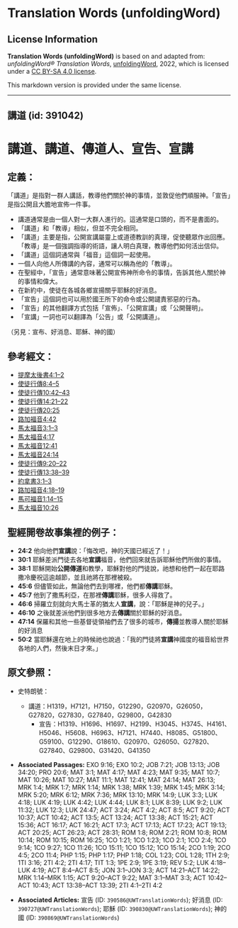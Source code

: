 # Translation Words (unfoldingWord)

## License Information

**Translation Words (unfoldingWord)** is based on and adapted from: _unfoldingWord® Translation Words_, [unfoldingWord](https://unfoldingword.org/utw), 2022, which is licensed under a [CC BY-SA 4.0 license](https://creativecommons.org/licenses/by-sa/4.0/legalcode.en).

This markdown version is provided under the same license.



--------------------------------

## 講道 (id: 391042)

講道、講道、傳道人、宣告、宣講
===============

定義：
---

「講道」是指對一群人講話，教導他們關於神的事情，並敦促他們順服神。「宣告」是指公開且大膽地宣佈一件事。

* 講道通常是由一個人對一大群人進行的。這通常是口頭的，而不是書面的。
* 「講道」和「教導」相似，但並不完全相同。
* 「講道」主要是指，公開宣講屬靈上或道德教訓的真理，促使聽眾作出回應。「教導」是一個強調指導的術語，讓人明白真理，教導他們如何活出信仰。
* 「講道」這個詞通常與「福音」這個詞一起使用。
* 一個人向他人所傳講的內容，通常可以稱為他的「教導」。
* 在聖經中，「宣告」通常意味著公開宣佈神所命令的事情，告訴其他人關於神的事情和偉大。
* 在新約中，使徒在各城各鄉宣揚關乎耶穌的好消息。
* 「宣告」這個詞也可以用於國王所下的命令或公開譴責邪惡的行為。
* 「宣告」的其他翻譯方式包括「宣佈」、「公開宣講」或「公開聲明」。
* 「宣講」一詞也可以翻譯為「公告」或「公開講道」。

（另見：宣布、好消息、耶穌、神的國）

參考經文：
-----

* [提摩太後書4:1–2](https://ref.ly/2Tim4:1-2Tim4:2)
* [使徒行傳8:4–5](https://ref.ly/Acts8:4-Acts8:5)
* [使徒行傳10:42–43](https://ref.ly/Acts10:42-Acts10:43)
* [使徒行傳14:21–22](https://ref.ly/Acts14:21-Acts14:22)
* [使徒行傳20:25](https://ref.ly/Acts20:25)
* [路加福音4:42](https://ref.ly/Luke4:42)
* [馬太福音3:1–3](https://ref.ly/Matt3:1-Matt3:3)
* [馬太福音4:17](https://ref.ly/Matt4:17)
* [馬太福音12:41](https://ref.ly/Matt12:41)
* [馬太福音24:14](https://ref.ly/Matt24:14)
* [使徒行傳9:20–22](https://ref.ly/Acts9:20-Acts9:22)
* [使徒行傳13:38–39](https://ref.ly/Acts13:38-Acts13:39)
* [約拿書3:1–3](https://ref.ly/Jonah3:1-Jonah3:3)
* [路加福音4:18–19](https://ref.ly/Luke4:18-Luke4:19)
* [馬可福音1:14–15](https://ref.ly/Mark1:14-Mark1:15)
* [馬太福音10:26](https://ref.ly/Matt10:26)

聖經開卷故事集裡的例子：
------------

* **24:2** 他向他們**宣講**說：「悔改吧，神的天國已經近了！」
* **30:1** 耶穌差派門徒去各地**宣講**福音，他們回來就告訴耶穌他們所做的事情。
* **38:1** 耶穌開始**公開傳道**和教學，耶穌對他的門徒說，祂想和他們一起在耶路撒冷慶祝這逾越節，並且祂將在那裡被殺。
* **45:6** 但儘管如此，無論他們去到哪裡，他們都**傳講**耶穌。
* **45:7** 他到了撒馬利亞，在那裡**傳講**耶穌，很多人得救了。
* **46:6** 掃羅立刻就向大馬士革的猶太人**宣講**，說：「耶穌是神的兒子。」
* **46:10** 之後就差派他們到很多地方去**傳講**關於耶穌的好消息。
* **47:14** 保羅和其他一些基督徒領袖們去了很多的城市，**傳揚**並教導人關於耶穌的好消息
* **50:2** 當耶穌還在地上的時候祂也說過：「我的門徒將**宣講**神國度的福音給世界各地的人們，然後末日才來。」

原文參照：
-----

* 史特朗號：

    + 講道：H1319，H7121，H7150，G12290，G20970，G26050，G27820，G27830，G27840，G29800，G42830
        + 宣告：H1319、H1696、H1697、H2199、H3045、H3745、H4161、H5046、H5608、H6963、H7121、H7440、H8085、G51800、G59100、G12290、G18610、G20970、G26050、G27820、G27840、G29800、G31420、G41350

* **Associated Passages:** EXO 9:16; EXO 10:2; JOB 7:21; JOB 13:13; JOB 34:20; PRO 20:6; MAT 3:1; MAT 4:17; MAT 4:23; MAT 9:35; MAT 10:7; MAT 10:26; MAT 10:27; MAT 11:1; MAT 12:41; MAT 24:14; MAT 26:13; MRK 1:4; MRK 1:7; MRK 1:14; MRK 1:38; MRK 1:39; MRK 1:45; MRK 3:14; MRK 5:20; MRK 6:12; MRK 7:36; MRK 13:10; MRK 14:9; LUK 3:3; LUK 4:18; LUK 4:19; LUK 4:42; LUK 4:44; LUK 8:1; LUK 8:39; LUK 9:2; LUK 11:32; LUK 12:3; LUK 24:47; ACT 3:24; ACT 4:2; ACT 8:5; ACT 9:20; ACT 10:37; ACT 10:42; ACT 13:5; ACT 13:24; ACT 13:38; ACT 15:21; ACT 15:36; ACT 16:17; ACT 16:21; ACT 17:3; ACT 17:13; ACT 17:23; ACT 19:13; ACT 20:25; ACT 26:23; ACT 28:31; ROM 1:8; ROM 2:21; ROM 10:8; ROM 10:14; ROM 10:15; ROM 16:25; 1CO 1:21; 1CO 1:23; 1CO 2:1; 1CO 2:4; 1CO 9:14; 1CO 9:27; 1CO 11:26; 1CO 15:11; 1CO 15:12; 1CO 15:14; 2CO 1:19; 2CO 4:5; 2CO 11:4; PHP 1:15; PHP 1:17; PHP 1:18; COL 1:23; COL 1:28; 1TH 2:9; 1TI 3:16; 2TI 4:2; 2TI 4:17; TIT 1:3; 1PE 2:9; 1PE 3:19; REV 5:2; LUK 4:18–LUK 4:19; ACT 8:4–ACT 8:5; JON 3:1–JON 3:3; ACT 14:21–ACT 14:22; MRK 1:14–MRK 1:15; ACT 9:20–ACT 9:22; MAT 3:1–MAT 3:3; ACT 10:42–ACT 10:43; ACT 13:38–ACT 13:39; 2TI 4:1–2TI 4:2
* **Associated Articles:** 宣告 (ID: `390586@UWTranslationWords`); 好消息 (ID: `390727@UWTranslationWords`); 耶穌 (ID: `390830@UWTranslationWords`); 神的國 (ID: `390869@UWTranslationWords`)

